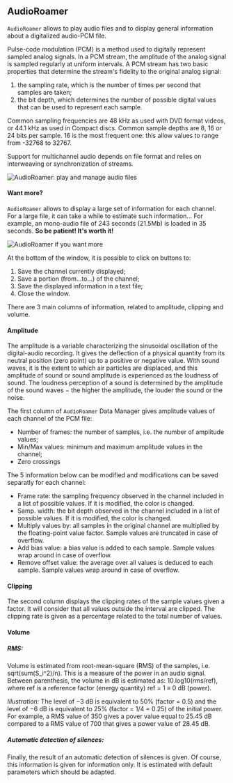 ## AudioRoamer

`AudioRoamer` allows to play audio files and to display general 
information about a digitalized audio-PCM file.

Pulse-code modulation (PCM) is a method used to digitally represent sampled 
analog signals. In a PCM stream, the amplitude of the analog signal is sampled 
regularly at uniform intervals. A PCM stream has two basic properties that 
determine the stream's fidelity to the original analog signal: 

1. the sampling rate, which is the number of times per second that samples are taken; 
2. the bit depth, which determines the number of possible digital values that can be used to represent each sample.

Common sampling frequencies are 48 kHz as used with DVD format videos, or 
44.1 kHz as used in Compact discs. Common sample depths are 8, 16 or 24 
bits per sample. 16 is the most frequent one: this allow values to range from
-32768 to 32767.

Support for multichannel audio depends on file format and relies on 
interweaving or synchronization of streams.

![AudioRoamer: play and manage audio files](./etc/screenshots/AudioRoamer.png)


#### Want more?

`AudioRoamer` allows to display a large set of information for each channel.
For a large file, it can take a while to estimate such information... 
For example, an mono-audio file of 243 seconds (21.5Mb) is loaded in 35 seconds.
**So be patient! It's worth it!**

![AudioRoamer if you want more](./etc/screenshots/AudioRoamer-more.png)

At the bottom of the window, it is possible to click on buttons to:

1. Save the channel currently displayed;
2. Save a portion (from...to...) of the channel;
3. Save the displayed information in a text file;
4. Close the window.

There are 3 main columns of information, related to amplitude, clipping and 
volume.


#### Amplitude

The amplitude is a variable characterizing the sinusoidal oscillation of the
digital-audio recording. It gives the deflection of a physical quantity from 
its neutral position (zero point) up to a positive or negative value.
With sound waves, it is the extent to which air particles are displaced, and 
this amplitude of sound or sound amplitude is experienced as the loudness of 
sound. The loudness perception of a sound is determined by the amplitude of 
the sound waves − the higher the amplitude, the louder the sound or the noise.

The first column of `AudioRoamer` Data Manager gives amplitude values of each 
channel of the PCM file:

- Number of frames: the number of samples, i.e. the number of amplitude values;
- Min/Max values: minimum and maximum amplitude values in the channel;
- Zero crossings

The 5 information below can be modified and modifications can be saved 
separatly for each channel:

- Frame rate: the sampling frequency observed in the channel included in a list of possible values. If it is modified, the color is changed.
- Samp. width: the bit depth observed in the channel included in a list of possible values. If it is modified, the color is changed.
- Multiply values by: all samples in the original channel are multiplied by the floating-point value factor. Sample values are truncated in case of overflow.
- Add bias value: a bias value is added to each sample. Sample values wrap around in case of overflow.
- Remove offset value: the average over all values is deduced to each sample. Sample values wrap around in case of overflow.


#### Clipping

The second column displays the clipping rates of the sample values given a 
factor. It will consider that all values outside the interval are clipped.
The clipping rate is given as a percentage related to the total number of
values.


#### Volume

##### RMS:

Volume is estimated from root-mean-square (RMS) of the samples, i.e. 
sqrt(sum(S_i^2)/n). This is a measure of the power in an audio signal.
Between parenthesis, the volume in dB is estimated as: 
10.log10(rms/ref), where ref is a reference factor (energy quantity) 
ref = 1 ≡ 0 dB (power).

*Illustration:*
The level of −3 dB is equivalent to 50% (factor = 0.5) and the level of
−6 dB is equivalent to 25% (factor = 1/4 = 0.25) of the initial power.
For example, a RMS value of 350 gives a pover value equal to 25.45 dB compared
to a RMS value of 700 that gives a power value of 28.45 dB.

##### Automatic detection of silences:

Finally, the result of an automatic detection of silences is given. Of course,
this information is given for information only. It is estimated with default
parameters which should be adapted. 
